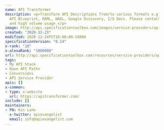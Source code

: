 ```yaml
---
name: API Transformer
description: <p>Transform API Descriptions from/to various formats e.g., Swagger,
  API Blueprint, RAML, WADL, Google Discovery, I/O Docs. Please contact us for production
  and high volume usage.</p>
image: http://api.specificationtoolbox.com/images/service-providers/api-transformer.jpg
created: "2020-12-23"
modified: 2020-12-24PST10:00:00-28800
specificationVersion: "0.14"
x-rank: "10"
x-alexaRank: "1000000"
url: http://api.specificationtoolbox.com/resources/service-providers/api-transformer/
tags:
- My API Stack
- Have API Paths
- Conversions
- API Service Provider
apis: []
x-common:
- type: x-website
  url: https://apitransformer.com/
include: []
maintainers:
- FN: Kin Lane
  x-twitter: apievangelist
  email: info@apievangelist.com
...
```

